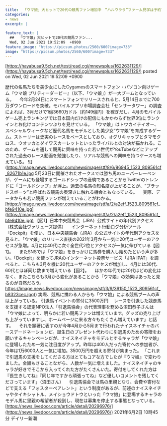 ```yaml
---
title:  「ウマ娘」大ヒットで20代の競馬ファン増加中　“ハルウララ”ファーム見学は予約でいっぱいに  
categories:
- news
excerpt: |
  
feature_text: |
  ##  「ウマ娘」大ヒットで20代の競馬ファン...
  Wed, 02 Jun 2021 19:52:09  +0900
feature_image: "https://picsum.photos/2560/600?image=733"
image: "https://picsum.photos/2560/600?image=733"
---
```


[https://hayabusa9.5ch.net/test/read.cgi/mnewsplus/1622631129/](https://hayabusa9.5ch.net/test/read.cgi/mnewsplus/1622631129/)
posted on Wed, 02 Jun 2021 19:52:09  +0900

<!--more-->

歴代の名馬たちを美少女にしたCygamesのスマートフォン・パソコン向けゲーム『ウマ娘 プリティーダービー』（以下、「ウマ娘」）が一大ブームとなっている。 　今年2月24日にスマートフォンでリリースされると、5月14日までに700万ダウンロードを突破。モバイルアプリ市場調査会社「センサータワー」の調査によれば、3月だけで1億3660万ドル（約149億円）を稼ぎだし、4月のモバイルゲーム売上ランキングでは日本国内だけの配信にもかかわらず世界3位にランクインとお化けコンテンツぶりを見せている。 「ウマ娘」はトウカイテイオー、スペシャルウィークなど歴代名馬をモデルとした美少女“ウマ娘”を育成するゲーム。ストーリーは史実のレースをベースとしており、オグリキャップとタマモクロス、ウオッカとダイワスカーレットといったライバルとの対決が描かれる。このため、ゲームを通して競馬に興味を持った若い世代がYouTubeなどにアップされた過去のレース動画を勉強したり、リアルな競馬への興味を持つケースも増えている。 ![](https://image.news.livedoor.com/newsimage/stf/8/6/86945_1523_809561cf_82671b1e.jpg 5月23日に開催されたオークスでは勝ち馬のユーバーレーベンが、ゲームにも登場するゴールドシップの産駒であることからTwitterのトレンドに「ゴールドシップ」が浮上。過去の名馬の知名度が上がることが、“ブラッドスポーツ”と呼ばれる競馬の奥深さに触れる機会ともなっている。 　実際、データからも若い競馬ファンが増えていることがわかる。 [https://image.news.livedoor.com/newsimage/stf/a/2/a2eff_1523_809561cf_bfe9410e.jpg](https://image.news.livedoor.com/newsimage/stf/a/2/a2eff_1523_809561cf_bfe9410e.jpg) 【図1】日本中央競馬会（JRA）公式サイトの年代別アクセス（株式会社ヴァリューズ提供） 　インターネット行動ログ分析ツール「Dockpit」を使い、日本中央競馬会（JRA）の公式サイトの年代別アクセスを見ると、「ウマ娘」のリリース直後の2021年3月から一気に20代ユーザーのアクセスが急増。4月には40代に次ぐ全世代2位とアクセスが一気に伸びている【図1】。 　またSNSでは「ウマ娘」をきっかけに馬券を購入し始めたという声が多い。「Dockpit」を使ってJRAのインターネット投票サービス「JRA IPAT」を調べると、こちらも3月を機に20代ユーザーのアクセスが増加し、4月には30代、60代とほぼ同じ数まで増えている【図2】。 　ほかの年代では20代ほどの変化はなく、またこちらも3月から変化があることから「ウマ娘」の効果はあったと見るのが自然だろう。 [https://image.news.livedoor.com/newsimage/stf/3/9/39150_1523_809561cf_b8323cec.jpg)](https://image.news.livedoor.com/newsimage/stf/3/9/39150_1523_809561cf_b8323cec.jpg)) 実際、競馬に携わる人からも「ウマ娘」による競馬ブームの声は上がっている。 引退馬イベントの寄付に3500万円 　レースを引退した競走馬を支援する認定NPO法人「引退馬協会」の代表理事を務める沼田恭子さんは「ウマ娘によって、明らかに若い競馬ファンは増えています。グッズの売り上げも上がっていますし、ホームページに来る方々もたくさん増えています」と話す。 　それを顕著に表すのが今年4月から5月まで行われたナイスネイチャのバースデードネーションだ。誕生日のプレゼント代わりに引退馬のための寄贈をお願いするキャンペーンだが、ナイスネイチャをモデルとするキャラが「ウマ娘」に登場したため一気に注目度がアップ。昨年は400人だった寄付への参加者が、今年は1万6000人と一気に増加。3500万円を超える寄付が集まった。 「これまで引退馬の支援をしてくださる方はとてもコアな方でしたが『ウマ娘』で変わりました。金額もさることながら、人数が一気に増えました。ナイスネイチャのキャラが好きでそこから入ってくれた方がたくさんいた。寄付をしてくれた方は『長生きしてね』『同じ年ですから頑張ってね』など優しいコメントを残してくださっています」（沼田さん） 　引退馬協会では馬の里親となり、会費や寄付などで支える「フォスターペアレント」という制度があるが、前述のナイスネイチャやタイキシャトル、メイショウドトウといった「ウマ娘」に登場するキャラのモデル馬に里親の希望者が殺到し、現在は募集を停止する事態となっている。 [https://news.livedoor.com/article/detail/20296976/](https://news.livedoor.com/article/detail/20296976/) 2021年6月2日 10時45分 デイリー新潮
